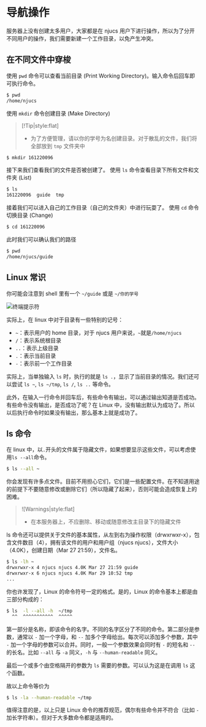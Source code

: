# 导航操作

服务器上没有创建太多用户，大家都是在 njucs 用户下进行操作，所以为了分开不同用户的操作，我们需要新建一个工作目录，以免产生冲突。

## 在不同文件中穿梭

使用 `pwd` 命令可以查看当前目录 (Print Working Directory)。输入命令后回车即可执行命令。

```bash
$ pwd
/home/njucs
```

使用 `mkdir` 命令创建目录 (Make Directory)

> [!Tip|style:flat]
>
> - 为了方便管理，请以你的学号为名创建目录。对于散乱的文件，我们将全部放到 `tmp` 文件夹中

```bash
$ mkdir 161220096
```

接下来我们查看我们的文件是否被创建了。
使用 `ls` 命令查看目录下所有文件和文件夹 (List)

```bash
$ ls
161220096  guide  tmp
```

接着我们可以进入自己的工作目录（自己的文件夹）中进行玩耍了。
使用 `cd` 命令切换目录 (Change)

```bash
$ cd 161220096
```

此时我们可以确认我们的路径

```bash
$ pwd
/home/njucs/guide
```

## Linux 常识

你可能会注意到 shell 里有一个 `~/guide` 或是 `~/你的学号`

![终端提示符](https://tsunaou.github.io/linux_guide/images/2.png)

实际上，在 linux 中对于目录有一些特别的记号：

- `~`：表示用户的 home 目录，对于 njucs 用户来说，`~`就是`/home/njucs`
- `/`：表示系统根目录
- `..`：表示上级目录
- `.`：表示当前目录
- `-`：表示前一个工作目录

实际上，当单独输入 `ls` 时，执行的就是 `ls .`，显示了当前目录的情况。我们还可以尝试 `ls ~`, `ls ~/tmp`, `ls /`, `ls ..` 等命令。

此外，在输入一行命令并回车后，有些命令有输出，可以通过输出知道是否成功。有些命令没有输出，是否成功了呢？在 Linux 中，没有输出默认为成功了。所以以后执行命令时如果没有输出，那么基本上就是成功了。

## ls 命令

在 linux 中，以`.`开头的文件属于隐藏文件，如果想要显示这些文件，可以考虑使用`ls --all`命令。

```bash
$ ls --all ~
```

你会发现有许多点文件。目前不用担心它们，它们是一些配置文件。在不知道用途的前提下不要随意修改或删除它们（所以隐藏了起来），否则可能会造成恢复上的困难。

> ![Warnings|style:flat]
>
> - 在本服务器上，不应删除、移动或随意修改主目录下的隐藏文件

ls 命令还可以提供关于文件的基本属性，从左到右为操作权限（drwxrwxr-x），包含文件数目（4），拥有该文件的用户和用户组（njucs njucs），文件大小（4.0K），创建日期（Mar 27 21:59），文件名。

```bash
$ ls -lh ~
drwxrwxr-x 4 njucs njucs 4.0K Mar 27 21:59 guide
drwxrwxr-x 6 njucs njucs 4.0K Mar 29 10:52 tmp
...
```

你也许发现了，Linux 的命令符号一定的格式。是的，Linux 的命令基本上都是由三部分构成的：

```bash
$ ls  -l --all -h  ~/tmp
  ^^  ^^^^^^^^^^^  ^^^^^
```

第一部分是名称，即该命令的名字。不同的名字区分了不同的命令。第二部分是参数，通常以 `-` 加一个字母，和 `--` 加多个字母给出。每次可以添加多个参数，其中 `-` 加一个字母的参数可以合并。同时，一般一个参数效果会同时有 `-` 的短名和 `--` 的长名。比如 `--all` 与 `-a` 同义，`-h` 与 `--human-readable` 同义。

最后一个或多个由空格隔开的参数为 `ls` 需要的参数。可以认为这是在调用 `ls` 这个函数。

故以上命令等价为

```bash
$ ls -la --human-readable ~/tmp
```

值得注意的是，以上只是 Linux 命令的推荐规范，偶尔有些命令并不符合（比如 `-` 加长字符串）。但对于大多数命令都是适用的。
